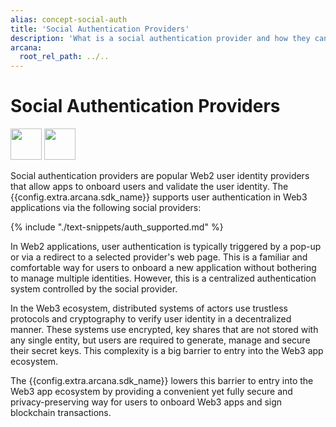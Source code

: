 ```yaml
---
alias: concept-social-auth
title: 'Social Authentication Providers'
description: 'What is a social authentication provider and how they can be used to onboard Web3 app users.'
arcana:
  root_rel_path: ../..
---
```


# Social Authentication Providers

<img src="/img/icons/i_an_socialauth_light.png#only-light" width="50"/>
<img src="/img/icons/i_an_socialauth_dark.png#only-dark" width="50"/>

Social authentication providers are popular Web2 user identity providers that allow apps to onboard users and validate the user identity. The {{config.extra.arcana.sdk_name}} supports user authentication in Web3 applications via the following social providers:

{% include "./text-snippets/auth_supported.md" %}

In Web2 applications, user authentication is typically triggered by a pop-up or via a redirect to a selected provider's web page. This is a familiar and comfortable way for users to onboard a new application without bothering to manage multiple identities. However, this is a centralized authentication system controlled by the social provider. 

In the Web3 ecosystem, distributed systems of actors use trustless protocols and cryptography to verify user identity in a decentralized manner. These systems use encrypted, key shares that are not stored with any single entity, but users are required to generate, manage and secure their secret keys. This complexity is a big barrier to entry into the Web3 app ecosystem. 

The {{config.extra.arcana.sdk_name}} lowers this barrier to entry into the Web3 app ecosystem by providing a convenient yet fully secure and privacy-preserving way for users to onboard Web3 apps and sign blockchain transactions.